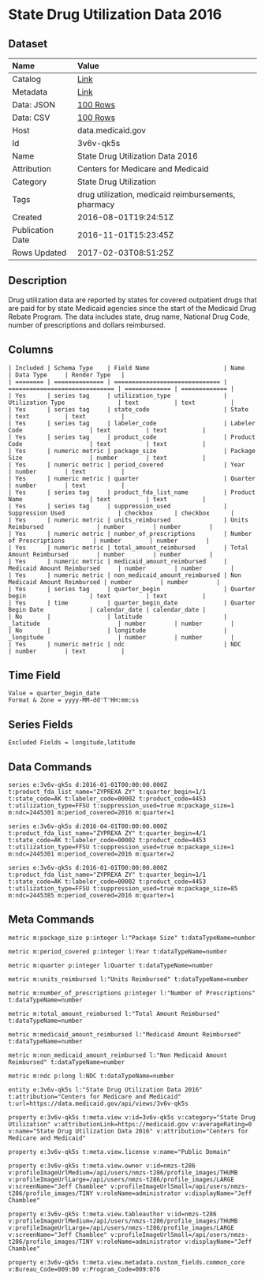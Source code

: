 # State Drug Utilization Data 2016

## Dataset

| Name | Value |
| :--- | :---- |
| Catalog | [Link](https://catalog.data.gov/dataset/state-drug-utilization-data-2016) |
| Metadata | [Link](https://data.medicaid.gov/api/views/3v6v-qk5s) |
| Data: JSON | [100 Rows](https://data.medicaid.gov/api/views/3v6v-qk5s/rows.json?max_rows=100) |
| Data: CSV | [100 Rows](https://data.medicaid.gov/api/views/3v6v-qk5s/rows.csv?max_rows=100) |
| Host | data.medicaid.gov |
| Id | 3v6v-qk5s |
| Name | State Drug Utilization Data 2016 |
| Attribution | Centers for Medicare and Medicaid |
| Category | State Drug Utilization |
| Tags | drug utilization, medicaid reimbursements, pharmacy |
| Created | 2016-08-01T19:24:51Z |
| Publication Date | 2016-11-01T15:23:45Z |
| Rows Updated | 2017-02-03T08:51:25Z |

## Description

Drug utilization data are reported by states for covered outpatient drugs that are paid for by state Medicaid agencies since the start of the Medicaid Drug Rebate Program. The data includes state, drug name, National Drug Code, number of prescriptions and dollars reimbursed.

## Columns

```ls
| Included | Schema Type    | Field Name                     | Name                           | Data Type     | Render Type   |
| ======== | ============== | ============================== | ============================== | ============= | ============= |
| Yes      | series tag     | utilization_type               | Utilization Type               | text          | text          |
| Yes      | series tag     | state_code                     | State                          | text          | text          |
| Yes      | series tag     | labeler_code                   | Labeler Code                   | text          | text          |
| Yes      | series tag     | product_code                   | Product Code                   | text          | text          |
| Yes      | numeric metric | package_size                   | Package Size                   | number        | text          |
| Yes      | numeric metric | period_covered                 | Year                           | number        | text          |
| Yes      | numeric metric | quarter                        | Quarter                        | number        | text          |
| Yes      | series tag     | product_fda_list_name          | Product Name                   | text          | text          |
| Yes      | series tag     | suppression_used               | Suppression Used               | checkbox      | checkbox      |
| Yes      | numeric metric | units_reimbursed               | Units Reimbursed               | number        | number        |
| Yes      | numeric metric | number_of_prescriptions        | Number of Prescriptions        | number        | number        |
| Yes      | numeric metric | total_amount_reimbursed        | Total Amount Reimbursed        | number        | number        |
| Yes      | numeric metric | medicaid_amount_reimbursed     | Medicaid Amount Reimbursed     | number        | number        |
| Yes      | numeric metric | non_medicaid_amount_reimbursed | Non Medicaid Amount Reimbursed | number        | number        |
| Yes      | series tag     | quarter_begin                  | Quarter begin                  | text          | text          |
| Yes      | time           | quarter_begin_date             | Quarter Begin Date             | calendar_date | calendar_date |
| No       |                | latitude                       | _latitude                      | number        | number        |
| No       |                | longitude                      | _longitude                     | number        | number        |
| Yes      | numeric metric | ndc                            | NDC                            | number        | text          |
```

## Time Field

```ls
Value = quarter_begin_date
Format & Zone = yyyy-MM-dd'T'HH:mm:ss
```

## Series Fields

```ls
Excluded Fields = longitude,latitude
```

## Data Commands

```ls
series e:3v6v-qk5s d:2016-01-01T00:00:00.000Z t:product_fda_list_name="ZYPREXA ZY" t:quarter_begin=1/1 t:state_code=AK t:labeler_code=00002 t:product_code=4453 t:utilization_type=FFSU t:suppression_used=true m:package_size=1 m:ndc=2445301 m:period_covered=2016 m:quarter=1

series e:3v6v-qk5s d:2016-04-01T00:00:00.000Z t:product_fda_list_name="ZYPREXA ZY" t:quarter_begin=4/1 t:state_code=AK t:labeler_code=00002 t:product_code=4453 t:utilization_type=FFSU t:suppression_used=true m:package_size=1 m:ndc=2445301 m:period_covered=2016 m:quarter=2

series e:3v6v-qk5s d:2016-01-01T00:00:00.000Z t:product_fda_list_name="ZYPREXA ZY" t:quarter_begin=1/1 t:state_code=AK t:labeler_code=00002 t:product_code=4453 t:utilization_type=FFSU t:suppression_used=true m:package_size=85 m:ndc=2445385 m:period_covered=2016 m:quarter=1
```

## Meta Commands

```ls
metric m:package_size p:integer l:"Package Size" t:dataTypeName=number

metric m:period_covered p:integer l:Year t:dataTypeName=number

metric m:quarter p:integer l:Quarter t:dataTypeName=number

metric m:units_reimbursed l:"Units Reimbursed" t:dataTypeName=number

metric m:number_of_prescriptions p:integer l:"Number of Prescriptions" t:dataTypeName=number

metric m:total_amount_reimbursed l:"Total Amount Reimbursed" t:dataTypeName=number

metric m:medicaid_amount_reimbursed l:"Medicaid Amount Reimbursed" t:dataTypeName=number

metric m:non_medicaid_amount_reimbursed l:"Non Medicaid Amount Reimbursed" t:dataTypeName=number

metric m:ndc p:long l:NDC t:dataTypeName=number

entity e:3v6v-qk5s l:"State Drug Utilization Data 2016" t:attribution="Centers for Medicare and Medicaid" t:url=https://data.medicaid.gov/api/views/3v6v-qk5s

property e:3v6v-qk5s t:meta.view v:id=3v6v-qk5s v:category="State Drug Utilization" v:attributionLink=https://medicaid.gov v:averageRating=0 v:name="State Drug Utilization Data 2016" v:attribution="Centers for Medicare and Medicaid"

property e:3v6v-qk5s t:meta.view.license v:name="Public Domain"

property e:3v6v-qk5s t:meta.view.owner v:id=nmzs-t286 v:profileImageUrlMedium=/api/users/nmzs-t286/profile_images/THUMB v:profileImageUrlLarge=/api/users/nmzs-t286/profile_images/LARGE v:screenName="Jeff Chamblee" v:profileImageUrlSmall=/api/users/nmzs-t286/profile_images/TINY v:roleName=administrator v:displayName="Jeff Chamblee"

property e:3v6v-qk5s t:meta.view.tableauthor v:id=nmzs-t286 v:profileImageUrlMedium=/api/users/nmzs-t286/profile_images/THUMB v:profileImageUrlLarge=/api/users/nmzs-t286/profile_images/LARGE v:screenName="Jeff Chamblee" v:profileImageUrlSmall=/api/users/nmzs-t286/profile_images/TINY v:roleName=administrator v:displayName="Jeff Chamblee"

property e:3v6v-qk5s t:meta.view.metadata.custom_fields.common_core v:Bureau_Code=009:00 v:Program_Code=009:076
```